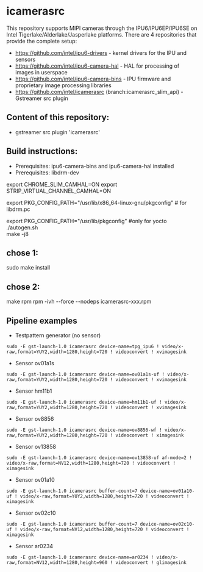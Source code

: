 # icamerasrc

This repository supports MIPI cameras through the IPU6/IPU6EP/IPU6SE on Intel Tigerlake/Alderlake/Jasperlake platforms. There are 4 repositories that provide the complete setup:

* https://github.com/intel/ipu6-drivers - kernel drivers for the IPU and sensors
* https://github.com/intel/ipu6-camera-hal - HAL for processing of images in userspace
* https://github.com/intel/ipu6-camera-bins - IPU firmware and proprietary image processing libraries
* https://github.com/intel/icamerasrc (branch:icamerasrc_slim_api) - Gstreamer src plugin

## Content of this repository:
* gstreamer src plugin 'icamerasrc'

## Build instructions:
* Prerequisites: ipu6-camera-bins and ipu6-camera-hal installed 
* Prerequisites: libdrm-dev

 export CHROME_SLIM_CAMHAL=ON
 export STRIP_VIRTUAL_CHANNEL_CAMHAL=ON

 export PKG_CONFIG_PATH="/usr/lib/x86_64-linux-gnu/pkgconfig" # for libdrm.pc

 export PKG_CONFIG_PATH="/usr/lib/pkgconfig" #only for yocto  
 ./autogen.sh   
 make -j8
 ## chose 1:  
 sudo make install
 ## chose 2:  
 make rpm
 rpm -ivh --force --nodeps icamerasrc-xxx.rpm
 
## Pipeline examples
* Testpattern generator (no sensor)
```
sudo -E gst-launch-1.0 icamerasrc device-name=tpg_ipu6 ! video/x-raw,format=YUY2,width=1280,height=720 ! videoconvert ! xvimagesink
```

* Sensor ov01a1s
```
sudo -E gst-launch-1.0 icamerasrc device-name=ov01a1s-uf ! video/x-raw,format=YUY2,width=1280,height=720 ! videoconvert ! xvimagesink
```

* Sensor hm11b1
```
sudo -E gst-launch-1.0 icamerasrc device-name=hm11b1-uf ! video/x-raw,format=YUY2,width=1280,height=720 ! videoconvert ! xvimagesink
```

* Sensor ov8856
```
sudo -E gst-launch-1.0 icamerasrc device-name=ov8856-wf ! video/x-raw,format=YUY2,width=1280,height=720 ! videoconvert ! ximagesink
```
* Sensor ov13858
```
sudo -E gst-launch-1.0 icamerasrc device-name=ov13858-uf af-mode=2 ! video/x-raw,format=NV12,width=1280,height=720 ! videoconvert ! ximagesink
```

* Sensor ov01a10
```
sudo -E gst-launch-1.0 icamerasrc buffer-count=7 device-name=ov01a10-uf ! video/x-raw,format=YUY2,width=1280,height=720 ! videoconvert ! ximagesink
```

* Sensor ov02c10
```
sudo -E gst-launch-1.0 icamerasrc buffer-count=7 device-name=ov02c10-uf ! video/x-raw,format=NV12,width=1280,height=720 ! videoconvert ! ximagesink
```

* Sensor ar0234
```
sudo -E gst-launch-1.0 icamerasrc device-name=ar0234 ! video/x-raw,format=NV12,width=1280,height=960 ! videoconvert ! glimagesink
```
